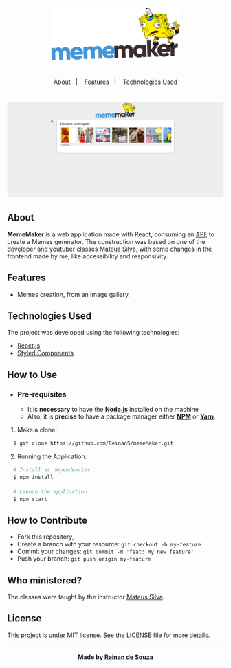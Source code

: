 <h3 align="center">
    <img alt="Logo" title="#logo" width="300px" src=".github/logo.svg">
    <br><br>
</h3>
  
<p align="center">
  <a href="#about">About</a>&nbsp;&nbsp;&nbsp;|&nbsp;&nbsp;&nbsp;
  <a href="#features">Features</a>&nbsp;&nbsp;&nbsp;|&nbsp;&nbsp;&nbsp;
  <a href="#technologies-used">Technologies Used</a>
</p>

<!-- Resultado -->
<h1 align="center">
    <img alt="Web" src=".github/video.gif" width="900px">
</h1>


<a id="about"></a>
## About

<strong>MemeMaker</strong> is a web application made with React, consuming an [API](https://www.youtube.com/redirect?event=video_description&v=Yajip86C8sg&redir_token=TUUDr0iZ3Fts2USeNYEGmgPL1_R8MTU5MzExODE2MEAxNTkzMDMxNzYw&q=https%3A%2F%2Fapi.imgflip.com), to create a Memes generator. The construction was based on one of the developer and youtuber classes [Mateus Silva](https://www.youtube.com/channel/UCNckxUYl117w3hfgoj3DbWg), with some changes in the frontend made by me, like accessibility and responsivity.


<a id="features"></a>
## Features

- Memes creation, from an image gallery.

<a id="technologies-used"></a>
## Technologies Used

The project was developed using the following technologies:

- [React.js](https://pt-br.reactjs.org/)
- [Styled Components](https://styled-components.com/)


<a id="how-to-use"></a>
## How to Use

- ### **Pre-requisites**

  - It is **necessary** to have the **[Node.js](https://nodejs.org/en/)** installed on the machine
  - Also, it is **precise** to have a package manager either **[NPM](https://www.npmjs.com/)** or **[Yarn](https://yarnpkg.com/)**.

1. Make a clone:

```sh
  $ git clone https://github.com/ReinanS/memeMaker.git
```

2. Running the Application:

```sh
  # Install as dependencies
  $ npm install

  # Launch the application
  $ npm start
```

<a id="how-to-contribute"></a>
## How to Contribute

- Fork this repository,
- Create a branch with your resource: `git checkout -b my-feature`
- Commit your changes: `git commit -m 'feat: My new feature' `
- Push your branch: `git push origin my-feature`


## Who ministered?

The classes were taught by the instructor [Mateus Silva](https://www.youtube.com/channel/UCNckxUYl117w3hfgoj3DbWg).


## License

This project is under MIT license. See the [LICENSE](LICENSE.md) file for more details.

---

<h4 align="center">
    Made by <a href="https://www.linkedin.com/in/reinandesouza/" target="_blank">Reinan de Souza</a>
</h4>
